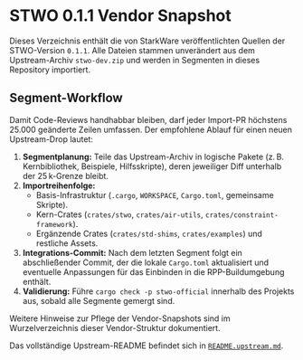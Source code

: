 # STWO 0.1.1 Vendor Snapshot

Dieses Verzeichnis enthält die von StarkWare veröffentlichten Quellen der STWO-Version `0.1.1`.
Alle Dateien stammen unverändert aus dem Upstream-Archiv `stwo-dev.zip` und werden in
Segmenten in dieses Repository importiert.

## Segment-Workflow

Damit Code-Reviews handhabbar bleiben, darf jeder Import-PR höchstens 25.000 geänderte
Zeilen umfassen. Der empfohlene Ablauf für einen neuen Upstream-Drop lautet:

1. **Segmentplanung:** Teile das Upstream-Archiv in logische Pakete (z. B. Kernbibliothek,
   Beispiele, Hilfsskripte), deren jeweiliger Diff unterhalb der 25 k-Grenze bleibt.
2. **Importreihenfolge:**
   - Basis-Infrastruktur (`.cargo`, `WORKSPACE`, `Cargo.toml`, gemeinsame Skripte).
   - Kern-Crates (`crates/stwo`, `crates/air-utils`, `crates/constraint-framework`).
   - Ergänzende Crates (`crates/std-shims`, `crates/examples`) und restliche Assets.
3. **Integrations-Commit:** Nach dem letzten Segment folgt ein abschließender Commit,
   der die lokale `Cargo.toml` aktualisiert und eventuelle Anpassungen für das
   Einbinden in die RPP-Buildumgebung enthält.
4. **Validierung:** Führe `cargo check -p stwo-official` innerhalb des
   Projekts aus, sobald alle Segmente gemergt sind.

Weitere Hinweise zur Pflege der Vendor-Snapshots sind im Wurzelverzeichnis dieser
Vendor-Struktur dokumentiert.

Das vollständige Upstream-README befindet sich in
[`README.upstream.md`](README.upstream.md).
